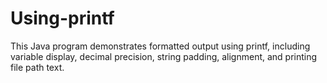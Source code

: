 # Using-printf
This Java program demonstrates formatted output using printf, including variable display, decimal precision, string padding, alignment, and printing file path text.
